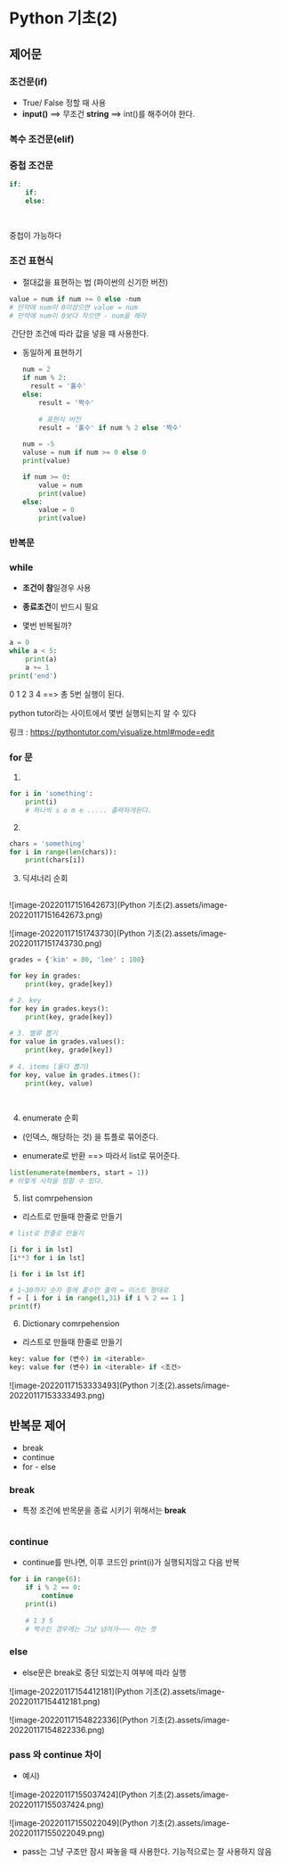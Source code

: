 # Python 기초(2)

## 제어문

### 조건문(if)

- True/ False 정할 때 사용
- **input()** ==> 무조건 **string** ==> int()를 해주어야 한다.



### 복수 조건문(elif)



 ### 중첩 조건문

```py
if:
	if:
	else:
	
	
```

중첩이 가능하다



### 조건 표현식



- 절대값을 표현하는 법 (파이썬의 신기한 버전)

```python
value = num if num >= 0 else -num
# 만약에 num이 0이상으면 value = num
# 만약에 num이 0보다 작으면 - num을 해라
```

​		간단한 조건에 따라 값을 넣을 때 사용한다.



- 동일하게 표현하기 

  ```python
  num = 2
  if num % 2:
  	result = '홀수'
  else:
      result = '짝수'
      
      # 표현식 버전
      result = '홀수' if num % 2 else '짝수'
      
  num = -5 
  valuse = num if num >= 0 else 0
  print(value)
  
  if num >= 0:
      value = num
      print(value)
  else:
      value = 0
      print(value)
  ```

  

### 반복문

### while

- **조건이 참**일경우 사용
- **종료조건**이 반드시 필요



- 몇번 반복될까?

```python
a = 0
while a < 5:
    print(a)
    a += 1
print('end')
```

0 1 2 3 4 ==> 총 5번 실행이 된다.

python tutor라는 사이트에서 몇번 실행되는지 알 수 있다

링크 : https://pythontutor.com/visualize.html#mode=edit



### for 문

1. 

```python
for i in 'something':
    print(i)
    # 하나씩 s o m e ..... 출력하게된다.
```

2. 

``` python
chars = 'something'
for i in range(len(chars)):
    print(chars[i])
```

3. 딕셔너리 순회

``` python

```

![image-20220117151642673](Python 기초(2).assets/image-20220117151642673.png)

![image-20220117151743730](Python 기초(2).assets/image-20220117151743730.png)

``` python
grades = {'kim' = 80, 'lee' : 100}

for key in grades:
    print(key, grade[key])

# 2. key     
for key in grades.keys():
    print(key, grade[key])
   
# 3. 벨류 뽑기
for value in grades.values():
    print(key, grade[key])  
    
# 4. items (둘다 뽑기)
for key, value in grades.itmes():
    print(key, value)
    
    
```



4. enumerate 순회

- (인덱스, 해당하는 것) 을 튜플로 묶어준다.

- enumerate로 반환 ==> 따라서 list로 묶어준다.

```python
list(enumerate(members, start = 1))
# 이렇게 시작을 정할 수 있다.
```



5.  list comrpehension

- 리스트로 만들때 한줄로 만들기

```python
# list로 한줄로 만들기

[i for i in lst]
[i**3 for i in lst]

[i for i in lst if]

# 1~30까지 숫자 중에 홀수만 출력 = 리스트 형태로
f = [ i for i in range(1,31) if i % 2 == 1 ]
print(f)
```





6.  Dictionary comrpehension

- 리스트로 만들때 한줄로 만들기

``` python
key: value for (변수) in <iterable>
key: value for (변수) in <iterable> if <조건>
```

![image-20220117153333493](Python 기초(2).assets/image-20220117153333493.png)

## 반복문 제어

- break
- continue
- for - else

### break

- 특정 조건에 반목문을 종료 시키기 위해서는 **break**

```python
```



### continue

- continue를 만나면, 이후 코드인 print(i)가 실행되지않고 다음 반복

```python
for i in range(6):
    if i % 2 == 0:
        continue
    print(i)
	
    # 1 3 5
    # 짝수인 경우에는 그냥 넘어가~~~ 라는 뜻
```



### else

- else문은 break로 중단 되었는지 여부에 따라 실행

![image-20220117154412181](Python 기초(2).assets/image-20220117154412181.png)



![image-20220117154822336](Python 기초(2).assets/image-20220117154822336.png)

### pass 와 continue 차이

- 예시)

![image-20220117155037424](Python 기초(2).assets/image-20220117155037424.png)

![image-20220117155022049](Python 기초(2).assets/image-20220117155022049.png)

- pass는 그냥 구조만 잠시 짜놓을 때 사용한다. 기능적으로는 잘 사용하지 않음





